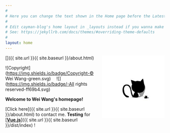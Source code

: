 ```yaml
---
#
# Here you can change the text shown in the Home page before the Latest Posts section.
#
# Edit cayman-blog's home layout in _layouts instead if you wanna make some changes
# See: https://jekyllrb.com/docs/themes/#overriding-theme-defaults
#
layout: home
---
```

[<img src='https://raw.githubusercontent.com/NoNo721/Pictures/master/IMG_4222.JPG' alt="Copyright © Wei Wang" title="Wei Wang" style='float:right;'/>]({{ site.url }}{{ site.baseurl }}/about.html)

![Copyright](https://img.shields.io/badge/Copyright-© Wei Wang-green.svg) &emsp;![](https://img.shields.io/badge/-All rights reserved-ff69b4.svg) 

**Welcome to Wei Wang's homepage!**

<!-- Click the **cat** in the right to know more about me ! $$\Rightarrow$$-->

[Click here]({{ site.url }}{{ site.baseurl }}/about.html) to contact me. <!-- or yon can find me through the 4 small icons at the bottom of the page.-->
**Testing** for [<b><u>Vue.js</u></b>]({{ site.url }}{{ site.baseurl }}/dist/index) !